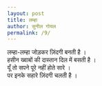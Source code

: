 ```yaml
---
layout: post
title: लम्हा
author: सुनील गोयल
permalink: /9/
---
```


लम्हा-लम्हा जोड़कर ज़िंदगी बनती है ।  
हसीन ख्वाबों की दास्तान दिल में बसती है ।  
यूँ तो सपने पूरे नहीं होते सारे ।  
पर इनके सहारे ज़िंदगी चलती है ।  